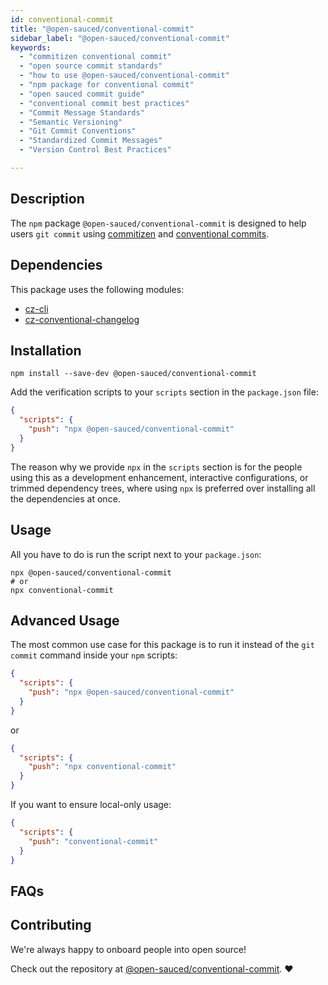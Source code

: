 ```yaml
---
id: conventional-commit
title: "@open-sauced/conventional-commit"
sidebar_label: "@open-sauced/conventional-commit"
keywords:
  - "commitizen conventional commit"
  - "open source commit standards"
  - "how to use @open-sauced/conventional-commit"
  - "npm package for conventional commit"
  - "open sauced commit guide"
  - "conventional commit best practices"
  - "Commit Message Standards"
  - "Semantic Versioning"
  - "Git Commit Conventions"
  - "Standardized Commit Messages"
  - "Version Control Best Practices"

---
```


## Description

The `npm` package `@open-sauced/conventional-commit` is designed to help users `git commit` using [commitizen](https://github.com/commitizen/cz-cli) and [conventional commits](https://www.conventionalcommits.org/en/v1.0.0/).

## Dependencies

This package uses the following modules:

- [cz-cli](https://github.com/commitizen/cz-cli)
- [cz-conventional-changelog](https://github.com/commitizen/cz-conventional-changelog)

## Installation

```shell
npm install --save-dev @open-sauced/conventional-commit
```

Add the verification scripts to your `scripts` section in the `package.json` file:

```json
{
  "scripts": {
    "push": "npx @open-sauced/conventional-commit"
  }
}
```

The reason why we provide `npx` in the `scripts` section is for the people using this as a development enhancement, interactive configurations, or trimmed dependency trees, where using `npx` is preferred over installing all the dependencies at once.

## Usage

All you have to do is run the script next to your `package.json`:

```shell
npx @open-sauced/conventional-commit
# or
npx conventional-commit
```

## Advanced Usage

The most common use case for this package is to run it instead of the `git commit` command inside your `npm` scripts:

```json
{
  "scripts": {
    "push": "npx @open-sauced/conventional-commit"
  }
}
```

or

```json
{
  "scripts": {
    "push": "npx conventional-commit"
  }
}
```

If you want to ensure local-only usage:

```json
{
  "scripts": {
    "push": "conventional-commit"
  }
}
```

## FAQs

## Contributing

We're always happy to onboard people into open source!

Check out the repository at [@open-sauced/conventional-commit](https://github.com/open-sauced/conventional-commit). ❤️
